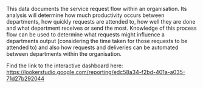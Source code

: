 This data documents the service request flow within an organisation. Its analysis will determine how much productivity occurs between departments, how quickly requests are attended to, how well they are done and what department receives or send the most.
Knowledge of this process flow can be used to determine what requests might influence a departments output (considering the time taken for those requests to be attended to) and also how requests and deliveries can be automated between departments within the organisation.

Find the link to the interactive dashboard here:
https://lookerstudio.google.com/reporting/edc58a34-f2bd-401a-a035-71d27b292044

